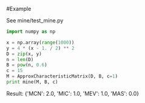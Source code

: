 #Example

See mine/test_mine.py

```python
import numpy as np

x = np.array(range(1000))
y = 4 * (x - 1. / 2) ** 2
D = zip(x, y)
n = len(D)
B = pow(n, 0.6)
c = 15
M = ApproxCharacteristicMatrix(D, B, c=1)
print mine(M, B, c)
```
Result:
{'MCN': 2.0, 'MIC': 1.0, 'MEV': 1.0, 'MAS': 0.0}
